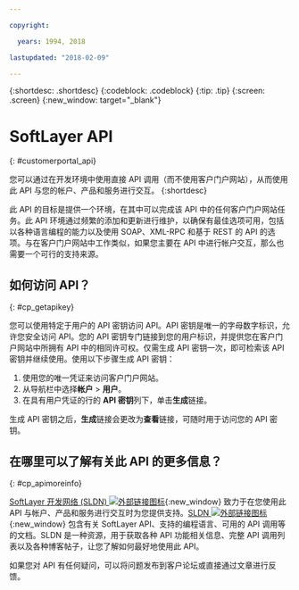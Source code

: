 ```yaml
---

copyright:

  years: 1994, 2018

lastupdated: "2018-02-09"

---
```


{:shortdesc: .shortdesc}
{:codeblock: .codeblock}
{:tip: .tip}
{:screen: .screen}
{:new_window: target="_blank"}


# SoftLayer API
{: #customerportal_api}

您可以通过在开发环境中使用直接 API 调用（而不使用客户门户网站），从而使用此 API 与您的帐户、产品和服务进行交互。
{:shortdesc}

此 API 的目标是提供一个环境，在其中可以完成该 API 中的任何客户门户网站任务。此 API 环境通过频繁的添加和更新进行维护，以确保有最佳选项可用，包括以各种语言编程的能力以及使用 SOAP、XML-RPC 和基于 REST 的 API 的选项。与在客户门户网站中工作类似，如果您主要在 API 中进行帐户交互，那么也需要一个可行的支持来源。

## 如何访问 API？
{: #cp_getapikey}

您可以使用特定于用户的 API 密钥访问 API。API 密钥是唯一的字母数字标识，允许您安全访问 API。您的 API 密钥专门链接到您的用户标识，并提供您在客户门户网站中所拥有 API 中的相同许可权。仅需生成 API 密钥一次，即可检索该 API 密钥并继续使用。使用以下步骤生成 API 密钥：

1. 使用您的唯一凭证来访问客户门户网站。
2. 从导航栏中选择**帐户** > **用户**。
3. 在具有用户凭证的行的 **API 密钥**列下，单击**生成**链接。

生成 API 密钥之后，**生成**链接会更改为**查看**链接，可随时用于访问您的 API 密钥。

## 在哪里可以了解有关此 API 的更多信息？
{: #cp_apimoreinfo}

[SoftLayer 开发网络 (SLDN) ![外部链接图标](../icons/launch-glyph.svg)](http://sldn.softlayer.com/){:new_window} 致力于在您使用此 API 与帐户、产品和服务进行交互时为您提供支持。[SLDN ![外部链接图标](../icons/launch-glyph.svg)](http://sldn.softlayer.com/){:new_window} 包含有关 SoftLayer API、支持的编程语言、可用的 API 调用等的文档。SLDN 是一种资源，用于获取各种 API 功能相关信息、完整 API 调用列表以及各种博客帖子，让您了解如何最好地使用此 API。


如果您对 API 有任何疑问，可以将问题发布到客户论坛或直接通过文章进行反馈。
